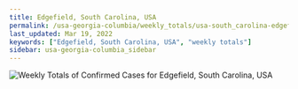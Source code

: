 ```yaml
---
title: Edgefield, South Carolina, USA
permalink: /usa-georgia-columbia/weekly_totals/usa-south_carolina-edgefield-weekly_totals.html
last_updated: Mar 19, 2022
keywords: ["Edgefield, South Carolina, USA", "weekly totals"]
sidebar: usa-georgia-columbia_sidebar
---
```


![Weekly Totals of Confirmed Cases for Edgefield, South Carolina, USA](/covid_tracker/images/graphs/usa-south_carolina-edgefield-weekly_totals_graph.png)
